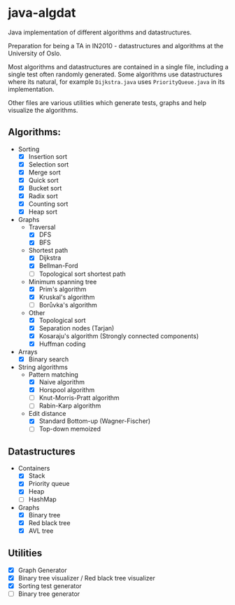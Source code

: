 # java-algdat
Java implementation of different algorithms and datastructures.

Preparation for being a TA in IN2010 - datastructures and algorithms at the University of Oslo.

Most algorithms and datastructures are contained in a single file, including a single test often
randomly generated. Some algorithms use datastructures where its natural, for example
`Dijkstra.java` uses `PriorityQueue.java` in its implementation.

Other files are various utilities which generate tests, graphs and help visualize the
algorithms.

## Algorithms:
* Sorting
  - [x] Insertion sort
  - [x] Selection sort
  - [x] Merge sort
  - [x] Quick sort
  - [x] Bucket sort
  - [x] Radix sort
  - [x] Counting sort
  - [x] Heap sort

* Graphs
  * Traversal
    - [x] DFS
    - [x] BFS

  * Shortest path
    - [x] Dijkstra
    - [x] Bellman-Ford
    - [ ] Topological sort shortest path

  * Minimum spanning tree
    - [x] Prim's algorithm
    - [x] Kruskal's algorithm
    - [ ] Borůvka's algorithm

  * Other
    - [x]  Topological sort
    - [x]  Separation nodes (Tarjan)
    - [x]  Kosaraju's algorithm (Strongly connected components)
    - [x] Huffman coding

* Arrays
  - [x] Binary search

* String algorithms
    * Pattern matching
        - [x] Naive algorithm
        - [x] Horspool algorithm
        - [ ] Knut-Morris-Pratt algorithm
        - [ ] Rabin-Karp algorithm
    * Edit distance
        - [x] Standard Bottom-up (Wagner-Fischer)
        - [ ] Top-down memoized

## Datastructures
* Containers
  - [x] Stack
  - [x] Priority queue
  - [x] Heap
  - [ ] HashMap

* Graphs
  - [x] Binary tree
  - [x] Red black tree
  - [x] AVL tree

## Utilities
- [x] Graph Generator
- [x] Binary tree visualizer / Red black tree visualizer
- [x]  Sorting test generator
- [ ] Binary tree generator
